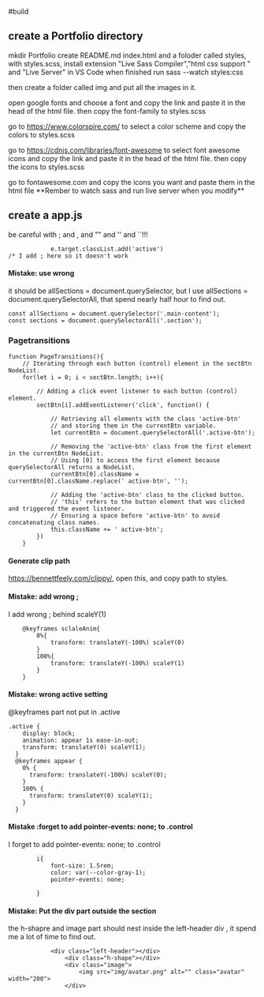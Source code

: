 #build

## create a Portfolio directory
mkdir Portfolio
create  README.md index.html and a foloder called styles, with styles.scss, 
install extension "Live Sass Compiler","html css support " and "Live Server" in VS Code
when finished run sass --watch styles:css

then create a folder called img and put all the images in it.

open google fonts and choose a font and copy the link and paste it in the head of the html file. then copy the font-family to styles.scss

go to https://www.colorspire.com/ to select a color scheme and copy the colors to styles.scss

go to https://cdnjs.com/libraries/font-awesome to select font awesome icons and copy the link and paste it in the head of the html file. then copy the icons to styles.scss
<link rel="stylesheet" href="https://cdnjs.cloudflare.com/ajax/libs/font-awesome/6.4.2/css/all.min.css" integrity="sha512-z3gLpd7yknf1YoNbCzqRKc4qyor8gaKU1qmn+CShxbuBusANI9QpRohGBreCFkKxLhei6S9CQXFEbbKuqLg0DA==" crossorigin="anonymous" referrerpolicy="no-referrer" />
go to fontawesome.com and copy the icons you want and paste them in the html file
**Rember to watch sass and run live server when you modify**

## create a app.js
be careful with ; and , and "" and '' and ``!!!
```
            e.target.classList.add('active') 
/* I add ; here so it doesn't work
```

#### Mistake: use wrong 

it should be allSections = document.querySelector, but I use allSections = document.querySelectorAll, that spend nearly half hour to find out.

```
const allSections = document.querySelector('.main-content');
const sections = document.querySelectorAll('.section');
```

### Pagetransitions
```
function PageTransitions(){
    // Iterating through each button (control) element in the sectBtn NodeList.
    for(let i = 0; i < sectBtn.length; i++){
        
        // Adding a click event listener to each button (control) element.
        sectBtn[i].addEventListener('click', function() {
            
            // Retrieving all elements with the class 'active-btn' 
            // and storing them in the currentBtn variable.
            let currentBtn = document.querySelectorAll('.active-btn');
            
            // Removing the 'active-btn' class from the first element in the currentBtn NodeList.
            // Using [0] to access the first element because querySelectorAll returns a NodeList.
            currentBtn[0].className = currentBtn[0].className.replace(' active-btn', '');
            
            // Adding the 'active-btn' class to the clicked button.
            // 'this' refers to the button element that was clicked and triggered the event listener.
            // Ensuring a space before 'active-btn' to avoid concatenating class names.
            this.className += ' active-btn';
        })
    }
```

#### Generate clip path
https://bennettfeely.com/clippy/, open this, and copy path to styles.

#### Mistake: add wrong ;

I add wrong ; behind scaleY(1)
```
    @keyframes sclaleAnim{
        0%{
            transform: translateY(-100%) scaleY(0)
        }
        100%{
            transform: translateY(-100%) scaleY(1)
        }
    }
```

#### Mistake: wrong active setting
@keyframes part not put in .active

```
.active {
    display: block;
    animation: appear 1s ease-in-out;
    transform: translateY(0) scaleY(1);
  }
  @keyframes appear {
    0% {
      transform: translateY(-100%) scaleY(0);
    }
    100% {
      transform: translateY(0) scaleY(1);
    }
  }
```

#### Mistake :forget to add pointer-events: none; to .control

I forget to add pointer-events: none; to .control
```
        i{
            font-size: 1.5rem;
            color: var(--color-gray-1);
            pointer-events: none;
            
        }
```
#### Mistake: Put the div part outside the section
the h-shapre and image part should nest inside the left-header div , it spend me a lot of time to find out.
```
            <div class="left-header"></div>
                <div class="h-shape"></div>
                <div class="image">
                    <img src="img/avatar.png" alt="" class="avatar" width="200">
                </div>
```

